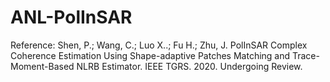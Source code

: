 # ANL-PolInSAR
Reference: Shen, P.; Wang, C.; Luo X..; Fu H.; Zhu, J.	PolInSAR Complex Coherence Estimation Using Shape-adaptive Patches Matching and Trace-Moment-Based NLRB Estimator. IEEE TGRS. 2020. Undergoing Review.
